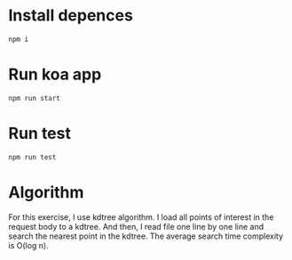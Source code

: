# Install depences
````
npm i
````
# Run koa app
````
npm run start
````
# Run test
````
npm run test
````
# Algorithm
For this exercise,  I use kdtree algorithm. I load all points of interest in the request body to a kdtree.
And then, I read file one line by one line and search the nearest point in the kdtree. The average search time complexity is O(log n).